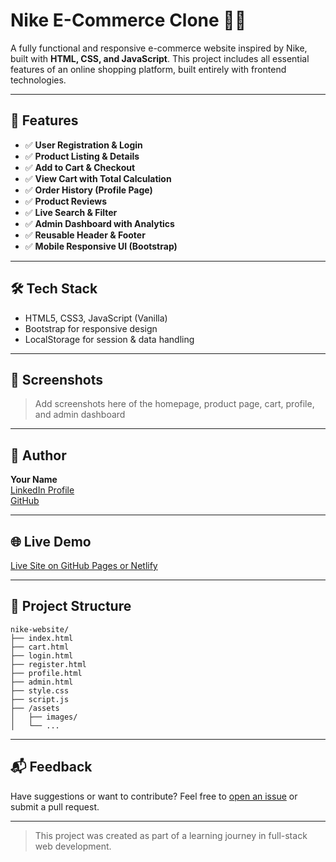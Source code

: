 # Nike E-Commerce Clone 🛒👟

A fully functional and responsive e-commerce website inspired by Nike, built with **HTML, CSS, and JavaScript**. This project includes all essential features of an online shopping platform, built entirely with frontend technologies.

---

## 🚀 Features

- ✅ **User Registration & Login**
- ✅ **Product Listing & Details**
- ✅ **Add to Cart & Checkout**
- ✅ **View Cart with Total Calculation**
- ✅ **Order History (Profile Page)**
- ✅ **Product Reviews**
- ✅ **Live Search & Filter**
- ✅ **Admin Dashboard with Analytics**
- ✅ **Reusable Header & Footer**
- ✅ **Mobile Responsive UI (Bootstrap)**

---

## 🛠 Tech Stack

- HTML5, CSS3, JavaScript (Vanilla)
- Bootstrap for responsive design
- LocalStorage for session & data handling

---

## 📸 Screenshots

> Add screenshots here of the homepage, product page, cart, profile, and admin dashboard

---

## 👤 Author

**Your Name**  
[LinkedIn Profile](#)  
[GitHub](#)

---

## 🌐 Live Demo

[Live Site on GitHub Pages or Netlify](#)

---

## 📁 Project Structure

```
nike-website/
├── index.html
├── cart.html
├── login.html
├── register.html
├── profile.html
├── admin.html
├── style.css
├── script.js
├── /assets
│   ├── images/
│   └── ...
```

---

## 📬 Feedback

Have suggestions or want to contribute? Feel free to [open an issue](#) or submit a pull request.

---

> This project was created as part of a learning journey in full-stack web development. 

